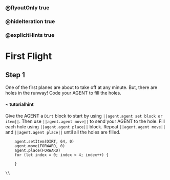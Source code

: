 ### @flyoutOnly true
### @hideIteration true
### @explicitHints true

# First Flight

## Step 1
One of the first planes are about to take off at any minute. But, there are holes in the runway! Code your AGENT to fill the holes.

#### ~ tutorialhint 
Give the AGENT a `Dirt` block to start by using ``||agent.agent set block or item||``. Then use ``||agent.agent move||`` to send your AGENT to the hole. Fill each hole using ``||agent.agent place||`` block. Repeat ``||agent.agent move||`` and ``||agent.agent place||`` until all the holes are filled.

```ghost
    agent.setItem(DIRT, 64, 0)
    agent.move(FORWARD, 0)
    agent.place(FORWARD)
    for (let index = 0; index < 4; index++) {
    	
    }
```
```template
\\
```
```package
```
